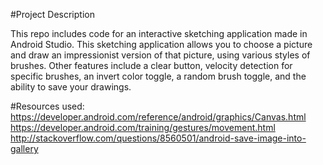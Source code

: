 #Project Description

This repo includes code for an interactive sketching application made in Android Studio. 
This sketching application allows you to choose a picture and draw an impressionist version 
of that picture, using various styles of brushes. Other features include a clear button, 
velocity detection for specific brushes, an invert color toggle, a random brush toggle, 
and the ability to save your drawings.

#Resources used:
https://developer.android.com/reference/android/graphics/Canvas.html
https://developer.android.com/training/gestures/movement.html
http://stackoverflow.com/questions/8560501/android-save-image-into-gallery

